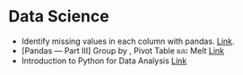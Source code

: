 # Data Science

* Identify missing values in each column with pandas. [Link](https://medium.com/@bouimouass.o/identify-missing-values-in-each-column-with-pandas-d4bdefb150dd).
* [Pandas — Part III] Group by , Pivot Table และ Melt [Link](https://medium.com/data-cafe-thailand/pandas-part-iii-group-by-pivot-table-%E0%B9%81%E0%B8%A5%E0%B8%B0-melt-3b07e370e766)
* Introduction to Python for Data Analysis [Link](https://www.sfu.ca/~mjbrydon/tutorials/BAinPy/01_intro.html)
<!-- COMMENT [Link]() -->
